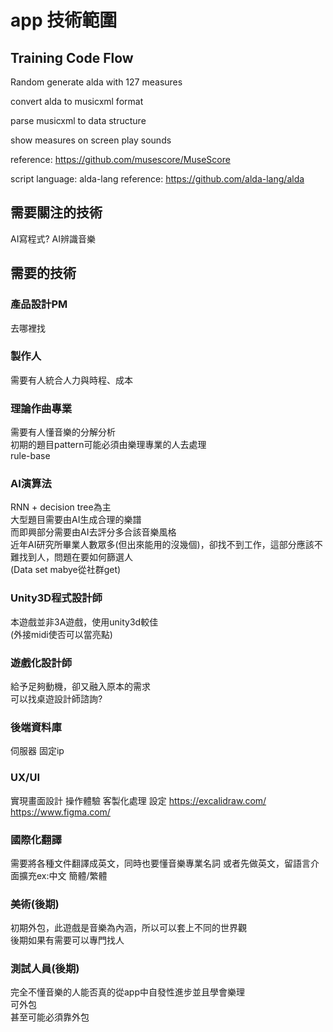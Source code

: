 # app 技術範圍

## Training Code Flow

Random generate alda with 127 measures

convert alda to musicxml format

parse musicxml to data structure

show measures on screen play sounds


reference:
https://github.com/musescore/MuseScore

script language:
alda-lang 
reference:
https://github.com/alda-lang/alda



## 需要關注的技術
AI寫程式?
AI辨識音樂

## 需要的技術

### 產品設計PM
去哪裡找

### 製作人
需要有人統合人力與時程、成本

### 理論作曲專業
需要有人懂音樂的分解分析  
初期的題目pattern可能必須由樂理專業的人去處理  
rule-base

### AI演算法
RNN + decision tree為主  
大型題目需要由AI生成合理的樂譜  
而即興部分需要由AI去評分多合該音樂風格  
近年AI研究所畢業人數眾多(但出來能用的沒幾個)，卻找不到工作，這部分應該不難找到人，問題在要如何篩選人  
(Data set mabye從社群get)  


### Unity3D程式設計師
本遊戲並非3A遊戲，使用unity3d較佳  
(外接midi使否可以當亮點)

### 遊戲化設計師
給予足夠動機，卻又融入原本的需求  
可以找桌遊設計師諮詢?

### 後端資料庫
伺服器 固定ip

### UX/UI
實現畫面設計
操作體驗
客製化處理 
設定
https://excalidraw.com/
https://www.figma.com/

### 國際化翻譯
需要將各種文件翻譯成英文，同時也要懂音樂專業名詞
或者先做英文，留語言介面擴充ex:中文 簡體/繁體

### 美術(後期)
初期外包，此遊戲是音樂為內涵，所以可以套上不同的世界觀  
後期如果有需要可以專門找人  

### 測試人員(後期)
完全不懂音樂的人能否真的從app中自發性進步並且學會樂理  
可外包  
甚至可能必須靠外包

